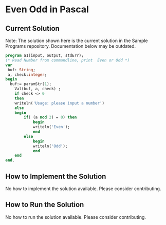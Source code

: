 # Even Odd in Pascal

## Current Solution

Note: The solution shown here is the current solution in the Sample Programs repository. Documentation below may be outdated.

```Pascal
program a1(input, output, stdErr);
(* Read Number from commandline, print  Even or Odd *)
var
 buf: String;
 a, check:integer;
begin    
  buf:= paramStr(1);
    Val(buf, a, check) ;
    if check <> 0
    then
    writeln('Usage: please input a number')
    else
    begin
        if( (a mod 2) = 0) then
            begin
            writeln('Even'); 
            end         
        else
            begin
            writeln('Odd'); 
            end
    end
end.

```

## How to Implement the Solution

No how to implement the solution available. Please consider contributing.

## How to Run the Solution

No how to run the solution available. Please consider contributing.